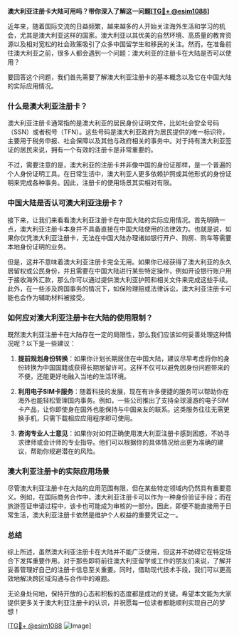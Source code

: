 **澳大利亚注册卡大陆可用吗？带你深入了解这一问题[[TG💪+ @esim1088](https://t.me/s/esim1088)]**

近年来，随着国际交流的日益频繁，越来越多的人开始关注海外生活和学习的机会，尤其是澳大利亚这样的国家。澳大利亚以其优美的自然环境、高质量的教育资源以及相对宽松的社会政策吸引了众多中国留学生和移民的关注。然而，在准备前往澳大利亚之前，很多人都会遇到一个问题：澳大利亚的注册卡在大陆是否可以使用？

要回答这个问题，我们首先需要了解澳大利亚注册卡的基本概念以及它在中国大陆的实际应用情况。

### **什么是澳大利亚注册卡？**

澳大利亚注册卡通常指的是澳大利亚的居民身份证明文件，比如社会安全号码（SSN）或者税号（TFN）。这些号码是澳大利亚政府为居民提供的唯一标识符，主要用于税务申报、社会保障以及其他与政府相关的事务中。对于持有澳大利亚签证的居民来说，拥有一个有效的注册卡是非常重要的。

不过，需要注意的是，澳大利亚的注册卡并非像中国的身份证那样，是一个普遍的个人身份证明工具。在日常生活中，澳大利亚人更多依赖护照或其他形式的身份证明来完成各种事务。因此，注册卡的使用场景其实相对有限。

### **中国大陆是否认可澳大利亚注册卡？**

接下来，让我们来看看澳大利亚注册卡在中国大陆的实际应用情况。首先明确一点，澳大利亚注册卡本身并不具备直接在中国大陆使用的法律效力。也就是说，如果你仅凭澳大利亚注册卡，无法在中国大陆办理诸如银行开户、购房、购车等需要本地身份证明的业务。

但是，这并不意味着澳大利亚注册卡完全无用。如果你已经获得了澳大利亚的永久居留权或公民身份，并且需要在中国大陆进行某些特定操作，例如开设银行账户用于接收海外汇款，那么你可以通过提供澳大利亚护照和相关文件来完成这些手续。此外，在一些涉及跨国事务的情况下，如保险理赔或法律诉讼，澳大利亚注册卡可能也会作为辅助材料被接受。

### **如何应对澳大利亚注册卡在大陆的使用限制？**

既然澳大利亚注册卡在大陆存在一定的局限性，那么我们应该如何妥善处理这种情况呢？以下是一些建议：

1. **提前规划身份转换**：如果你计划长期居住在中国大陆，建议尽早考虑将你的身份转换为中国国籍或获得长期居留许可。这样不仅可以避免因身份问题带来的不便，还能更好地融入当地的生活环境。

2. **利用电子SIM卡服务**：随着科技的发展，现在有许多便捷的服务可以帮助你在海外也能轻松管理国内事务。例如，一些公司推出了支持全球漫游的电子SIM卡产品，让你即使身在国外也能保持与中国亲友的联系。这类服务往往无需更换手机，只需下载相应应用程序即可使用。

3. **咨询专业人士意见**：如果你对如何正确使用澳大利亚注册卡感到困惑，不妨寻求律师或会计师的专业指导。他们可以根据你的具体情况给出更为准确的建议，帮助你规避潜在的风险。

### **澳大利亚注册卡的实际应用场景**

尽管澳大利亚注册卡在大陆的应用范围有限，但在某些特定领域内仍然具有重要意义。例如，在国际商务合作中，澳大利亚注册卡可以作为一种身份验证手段；而在旅游签证申请过程中，该卡也可能成为审核的一部分。因此，即便不能直接用于日常生活，澳大利亚注册卡依然是维护个人权益的重要凭证之一。

### **总结**

综上所述，虽然澳大利亚注册卡在大陆并不能广泛使用，但这并不妨碍它在特定场合下发挥重要作用。对于那些即将前往澳大利亚留学或工作的朋友们来说，了解并妥善管理好自己的注册卡信息至关重要。同时，借助现代技术手段，我们可以更高效地解决跨区域沟通与合作中的难题。

无论身处何地，保持开放的心态和积极的态度都是成功的关键。希望本文能为大家提供更多关于澳大利亚注册卡的认识，并祝愿每一位读者都能顺利实现自己的梦想！

[[TG💪+ @esim1088](https://t.me/s/esim1088) ![Image](https://i.postimg.cc/4NQfJmqS/Snipaste-2025-05-13-00-14-12.png)]